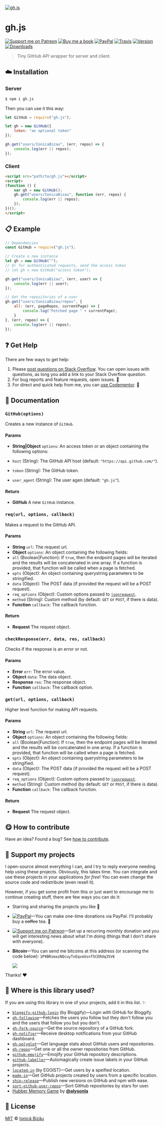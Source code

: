 
[![gh.js](http://i.imgur.com/ku5PMH1.png)](#)

# gh.js

 [![Support me on Patreon][badge_patreon]][patreon] [![Buy me a book][badge_amazon]][amazon] [![PayPal][badge_paypal_donate]][paypal-donations] [![Travis](https://img.shields.io/travis/IonicaBizau/gh.js.svg)](https://travis-ci.org/IonicaBizau/gh.js/) [![Version](https://img.shields.io/npm/v/gh.js.svg)](https://www.npmjs.com/package/gh.js) [![Downloads](https://img.shields.io/npm/dt/gh.js.svg)](https://www.npmjs.com/package/gh.js)

> Tiny GitHub API wrapper for server and client.

## :cloud: Installation
### Server
```sh
$ npm i gh.js
```

Then you can use it this way:

```js
let GitHub = require("gh.js");

let gh = new GitHub({
    token: "an optional token"
});

gh.get("users/IonicaBizau", (err, repos) => {
    console.log(err || repos);
});
```
### Client
```html
<script src="path/to/gh.js"></script>
<script>
(function () {
    var gh = new GitHub();
    gh.get("users/IonicaBizau", function (err, repos) {
        console.log(err || repos);
    });
})();
</script>
```

## :clipboard: Example



```js
// Dependencies
const GitHub = require("gh.js");

// Create a new instance
let gh = new GitHub("");
// Or for authenticated requests, send the access token
// let gh = new GitHub("access token");

gh.get("users/IonicaBizau", (err, user) => {
    console.log(err || user);
});

// Get the repositories of a user
gh.get("users/IonicaBizau/repos", {
    all: (err, pageRepos, currentPage) => {
        console.log("Fetched page " + currentPage);
    }
}, (err, repos) => {
    console.log(err || repos);
});
```

## :question: Get Help

There are few ways to get help:

 1. Please [post questions on Stack Overflow](https://stackoverflow.com/questions/ask). You can open issues with questions, as long you add a link to your Stack Overflow question.
 2. For bug reports and feature requests, open issues. :bug:
 3. For direct and quick help from me, you can [use Codementor](https://www.codementor.io/johnnyb). :rocket:


## :memo: Documentation


### `GitHub(options)`
Creates a new instance of `GitHub`.

#### Params
- **String|Object** `options`: An access token or an object containing the following options:

 - `host` (String): The GitHub API host (default: `"https://api.github.com/"`).
 - `token` (String): The GitHub token.
 - `user_agent` (String): The user agen (default: `"gh.js"`).

#### Return
- **GitHub** A new `GitHub` instance.

### `req(url, options, callback)`
Makes a request to the GitHub API.

#### Params
- **String** `url`: The request url.
- **Object** `options`: An object containing the following fields:
 - `all` (Boolean|Function): If `true`, then the endpoint pages will be
   iterated and the results will be concatenated in one array. If a function
   is provided, that function will be called when a page is fetched.
 - `opts` (Object): An object containing querystring parameters to be stringified.
 - `data` (Object): The POST data (if provided the request will be a POST request).
 - `req_options` (Object): Custom options passed to [`jsonrequest`](https://github.com/IonicaBizau/jsonrequest).
 - `method` (String): Custom method (by default: `GET` or `POST`, if there is data).
- **Function** `callback`: The callback function.

#### Return
- **Request** The request object.

### `checkResponse(err, data, res, callback)`
Checks if the response is an error or not.

#### Params
- **Error** `err`: The error value.
- **Object** `data`: The data object.
- **Response** `res`: The response object.
- **Function** `callback`: The callback option.

### `get(url, options, callback)`
Higher level function for making API requests.

#### Params
- **String** `url`: The request url.
- **Object** `options`: An object containing the following fields:
 - `all` (Boolean|Function): If `true`, then the endpoint pages will be
   iterated and the results will be concatenated in one array. If a function
   is provided, that function will be called when a page is fetched.
 - `opts` (Object): An object containing querystring parameters to be stringified.
 - `data` (Object): The POST data (if provided the request will be a POST request).
 - `req_options` (Object): Custom options passed to [`jsonrequest`](https://github.com/IonicaBizau/jsonrequest).
 - `method` (String): Custom method (by default: `GET` or `POST`, if there is data).
- **Function** `callback`: The callback function.

#### Return
- **Request** The request object.



## :yum: How to contribute
Have an idea? Found a bug? See [how to contribute][contributing].


## :sparkling_heart: Support my projects

I open-source almost everything I can, and I try to reply everyone needing help using these projects. Obviously,
this takes time. You can integrate and use these projects in your applications *for free*! You can even change the source code and redistribute (even resell it).

However, if you get some profit from this or just want to encourage me to continue creating stuff, there are few ways you can do it:

 - Starring and sharing the projects you like :rocket:
 - [![PayPal][badge_paypal]][paypal-donations]—You can make one-time donations via PayPal. I'll probably buy a ~~coffee~~ tea. :tea:
 - [![Support me on Patreon][badge_patreon]][patreon]—Set up a recurring monthly donation and you will get interesting news about what I'm doing (things that I don't share with everyone).
 - **Bitcoin**—You can send me bitcoins at this address (or scanning the code below): `1P9BRsmazNQcuyTxEqveUsnf5CERdq35V6`

    ![](https://i.imgur.com/z6OQI95.png)

Thanks! :heart:


## :dizzy: Where is this library used?
If you are using this library in one of your projects, add it in this list. :sparkles:


 - [`bloggify-github-login`](https://github.com/Bloggify/github-login#readme) (by Bloggify)—Login with GitHub for Bloggify.
 - [`gh-following`](https://github.com/IonicaBizau/gh-following#readme)—Fetches the users you follow but they don't follow you and the users that follow you but you don't.
 - [`gh-fork-source`](https://github.com/IonicaBizau/gh-fork-source#readme)—Get the source repository of a GitHub fork.
 - [`gh-notifier`](https://bitbucket.org/IonicaBizau/gh-notifier#readme)—Receive desktop notifications from your GitHub dashboard.
 - [`gh-polyglot`](https://github.com/IonicaBizau/node-gh-polyglot)—Get language stats about GitHub users and repositories.
 - [`gh-repos`](https://github.com/IonicaBizau/gh-repos#readme)—Get one or all the owner repositories from GitHub.
 - [`github-emojify`](https://github.com/IonicaBizau/github-emojifiy#readme)—Emojify your GitHub repository descriptions.
 - [`github-labeller`](https://github.com/IonicaBizau/github-labeller#readme)—Automagically create issue labels in your GitHub projects.
 - [`located-in`](https://github.com/egoist/located-in#readme) (by EGOIST)—Get users by a speified location.
 - [`made-in`](https://github.com/IonicaBizau/made-in#readme)—Get GitHub projects created by users from a specific location.
 - [`ship-release`](https://github.com/IonicaBizau/ship-release#readme)—Publish new versions on GitHub and npm with ease.
 - [`sort-github-user-repos`](https://github.com/IonicaBizau/sort-github-user-repos#readme)—Sort GitHub repositories by stars for user.
 - [Hubber Memory Game](https://github.com/alysonla/hubber-memory-game) by [**@alysonla**](https://github.com/alysonla/)


## :scroll: License

[MIT][license] © [Ionică Bizău][website]

[badge_patreon]: http://ionicabizau.github.io/badges/patreon.svg
[badge_amazon]: http://ionicabizau.github.io/badges/amazon.svg
[badge_paypal]: http://ionicabizau.github.io/badges/paypal.svg
[badge_paypal_donate]: http://ionicabizau.github.io/badges/paypal_donate.svg
[patreon]: https://www.patreon.com/ionicabizau
[amazon]: http://amzn.eu/hRo9sIZ
[paypal-donations]: https://www.paypal.com/cgi-bin/webscr?cmd=_s-xclick&hosted_button_id=RVXDDLKKLQRJW
[donate-now]: http://i.imgur.com/6cMbHOC.png

[license]: http://showalicense.com/?fullname=Ionic%C4%83%20Biz%C4%83u%20%3Cbizauionica%40gmail.com%3E%20(https%3A%2F%2Fionicabizau.net)&year=2015#license-mit
[website]: https://ionicabizau.net
[contributing]: /CONTRIBUTING.md
[docs]: /DOCUMENTATION.md
